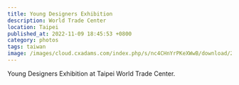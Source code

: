 ```yaml
---
title: Young Designers Exhibition
description: World Trade Center
location: Taipei
published_at: 2022-11-09 18:45:53 +0800
category: photos
tags: taiwan
image: /images/cloud.cxadams.com/index.php/s/nc4CHnYrPKeXWwB/download/20190505-1455_Taipei_Shimao_L1002407-0.jpg
---
```


Young Designers Exhibition at Taipei World Trade Center.
